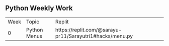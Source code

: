 ## Python Weekly Work
<table>
  <tr>
    <td>Week</td>
    <td>Topic</td>
    <td>Replit</td>
  </tr>
  <tr>
    <td>0</td>
    <td>Python Menus</td>
    <td>https://replit.com/@sarayu-pr11/Sarayutri1#hacks/menu.py</td>
  </tr>
</table>
